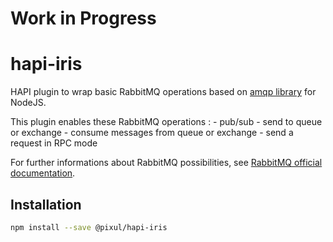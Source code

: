 # Work in Progress

# hapi-iris

HAPI plugin to wrap basic RabbitMQ operations based on [amqp library](https://github.com/squaremo/amqp.node) for NodeJS.

This plugin enables these RabbitMQ operations :
    - pub/sub
    - send to queue or exchange
    - consume messages from queue or exchange
    - send a request in RPC mode

For further informations about RabbitMQ possibilities, see [RabbitMQ official documentation](https://www.rabbitmq.com/getstarted.html).

## Installation

```bash
npm install --save @pixul/hapi-iris
```

